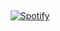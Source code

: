 &nbsp;<div align="center">
  [![Spotify](https://sptfy-rafaelsutiono.vercel.app/api/spotify?background_color=171515&border_color=ffffff)](https://open.spotify.com/user/21avwkvu5ymc66l243cvlgn2q)
</div>
